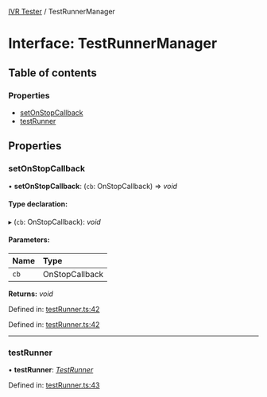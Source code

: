 [IVR Tester](../README.md) / TestRunnerManager

# Interface: TestRunnerManager

## Table of contents

### Properties

- [setOnStopCallback](testrunnermanager.md#setonstopcallback)
- [testRunner](testrunnermanager.md#testrunner)

## Properties

### setOnStopCallback

• **setOnStopCallback**: (`cb`: OnStopCallback) => *void*

#### Type declaration:

▸ (`cb`: OnStopCallback): *void*

#### Parameters:

Name | Type |
:------ | :------ |
`cb` | OnStopCallback |

**Returns:** *void*

Defined in: [testRunner.ts:42](https://github.com/LuisAntezana/ivr-tester/blob/4858571/packages/ivr-tester/src/testRunner.ts#L42)

Defined in: [testRunner.ts:42](https://github.com/LuisAntezana/ivr-tester/blob/4858571/packages/ivr-tester/src/testRunner.ts#L42)

___

### testRunner

• **testRunner**: [*TestRunner*](testrunner.md)

Defined in: [testRunner.ts:43](https://github.com/LuisAntezana/ivr-tester/blob/4858571/packages/ivr-tester/src/testRunner.ts#L43)

